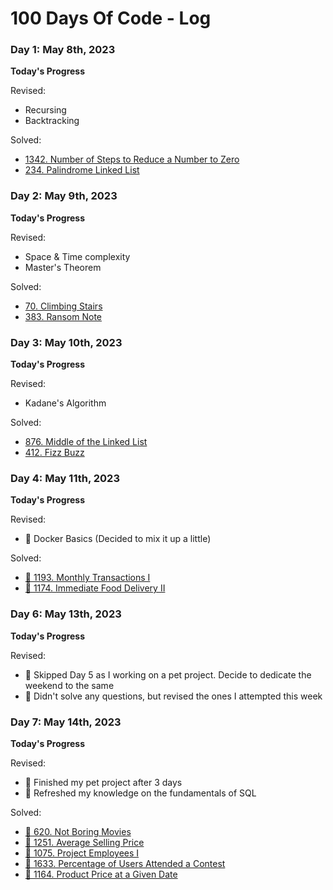 # 100 Days Of Code - Log

### Day 1: May 8th, 2023

**Today's Progress**

Revised:
- Recursing
- Backtracking

Solved:
- [1342. Number of Steps to Reduce a Number to Zero](https://leetcode.com/problems/number-of-steps-to-reduce-a-number-to-zero/)
- [234. Palindrome Linked List](https://leetcode.com/problems/palindrome-linked-list/)

### Day 2: May 9th, 2023

**Today's Progress**

Revised:
- Space & Time complexity
- Master's Theorem

Solved:
- [70. Climbing Stairs](https://leetcode.com/problems/climbing-stairs/description/)
- [383. Ransom Note](https://leetcode.com/problems/ransom-note/)

### Day 3: May 10th, 2023

**Today's Progress**

Revised:
- Kadane's Algorithm

Solved:
- [876. Middle of the Linked List](https://leetcode.com/problems/middle-of-the-linked-list/)
- [412. Fizz Buzz](https://leetcode.com/problems/fizz-buzz/)

### Day 4: May 11th, 2023

**Today's Progress**

Revised:
- 📌 Docker Basics (Decided to mix it up a little)

Solved:
- [📌 1193. Monthly Transactions I](https://leetcode.com/problems/monthly-transactions-i/)
- [📌 1174. Immediate Food Delivery II](https://leetcode.com/problems/immediate-food-delivery-ii/)

### Day 6: May 13th, 2023

**Today's Progress**

Revised:
- 📌 Skipped Day 5 as I working on a pet project. Decide to dedicate the weekend to the same 
- 📌 Didn't solve any questions, but revised the ones I attempted this week

### Day 7: May 14th, 2023

**Today's Progress**

Revised:
- 📌 Finished my pet project after 3 days
- 📌 Refreshed my knowledge on the fundamentals of SQL

Solved:
- [📌 620. Not Boring Movies](https://leetcode.com/problems/not-boring-movies/)
- [📌 1251. Average Selling Price](https://leetcode.com/problems/average-selling-price/)
- [📌 1075. Project Employees I](https://leetcode.com/problems/project-employees-i/)
- [📌 1633. Percentage of Users Attended a Contest](https://leetcode.com/problems/percentage-of-users-attended-a-contest/)
- [📌 1164. Product Price at a Given Date](https://leetcode.com/problems/product-price-at-a-given-date/)
